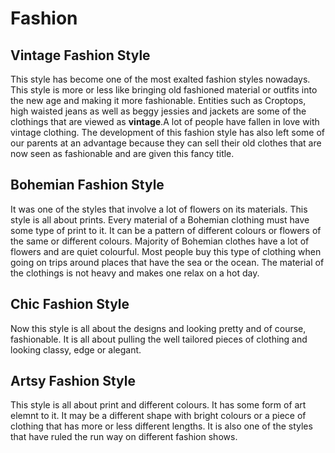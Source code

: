 # Fashion
## Vintage Fashion Style
This style has become one of the most exalted fashion styles nowadays. This style is more or less like bringing old fashioned material or outfits into the new age and making it more fashionable. Entities such as Croptops, high waisted jeans as well as beggy jessies and jackets are some of the clothings that are viewed as <b>vintage</b>.A lot of people have fallen in love with vintage clothing. The development of this fashion style has also left some of our parents at an advantage because they can sell their old clothes that are now seen as fashionable and are given this fancy title.
## Bohemian Fashion Style
It was one of the styles that involve a lot of flowers on its materials. This style is all about prints. Every material of a Bohemian clothing must have some type of print to it. It can be a pattern of different colours or flowers of the same or different colours. Majority of  Bohemian clothes have a lot of flowers and are quiet colourful. Most people buy this type of clothing when going on trips around places that have the sea or the ocean. The material of the clothings is not heavy and makes one relax on a hot day.
## Chic Fashion Style
Now this style is all about the designs and looking pretty and of course, fashionable. It is all about pulling the well tailored pieces of clothing and looking classy, edge or alegant.
## Artsy Fashion Style
This style is all about print and different colours. It has some form of art elemnt to it. It may be a different shape with bright colours or a piece of clothing that has more or less different lengths. It is also one of the styles that have ruled the run way on different fashion shows. 
